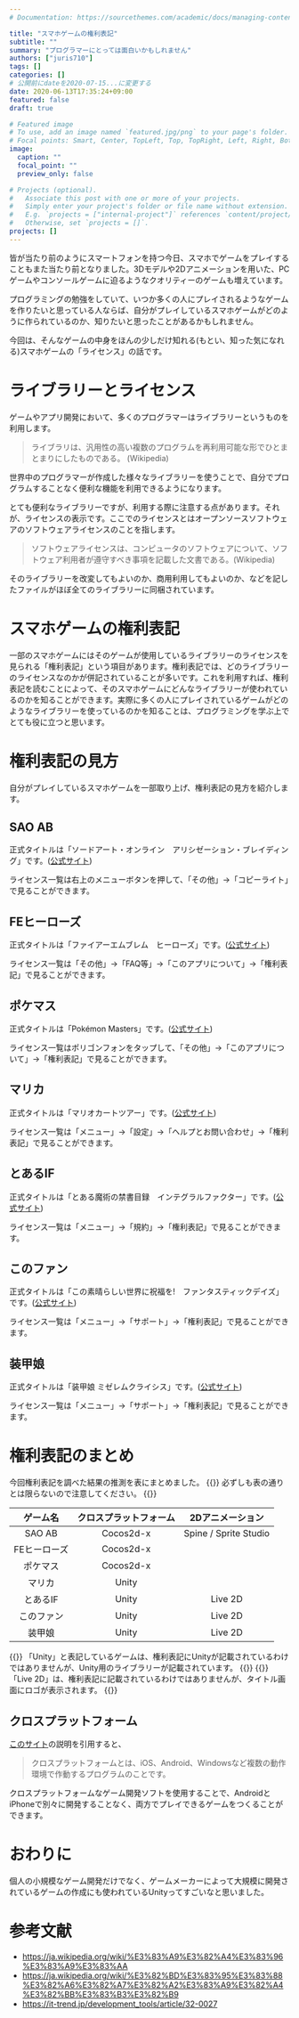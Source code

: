```yaml
---
# Documentation: https://sourcethemes.com/academic/docs/managing-content/

title: "スマホゲームの権利表記"
subtitle: ""
summary: "プログラマーにとっては面白いかもしれません"
authors: ["juris710"]
tags: []
categories: []
# 公開前にdateを2020-07-15...に変更する
date: 2020-06-13T17:35:24+09:00
featured: false
draft: true

# Featured image
# To use, add an image named `featured.jpg/png` to your page's folder.
# Focal points: Smart, Center, TopLeft, Top, TopRight, Left, Right, BottomLeft, Bottom, BottomRight.
image:
  caption: ""
  focal_point: ""
  preview_only: false

# Projects (optional).
#   Associate this post with one or more of your projects.
#   Simply enter your project's folder or file name without extension.
#   E.g. `projects = ["internal-project"]` references `content/project/deep-learning/index.md`.
#   Otherwise, set `projects = []`.
projects: []
---
```

皆が当たり前のようにスマートフォンを持つ今日、スマホでゲームをプレイすることもまた当たり前となりました。3Dモデルや2Dアニメーションを用いた、PCゲームやコンソールゲームに迫るようなクオリティーのゲームも増えています。

プログラミングの勉強をしていて、いつか多くの人にプレイされるようなゲームを作りたいと思っている人ならば、自分がプレイしているスマホゲームがどのように作られているのか、知りたいと思ったことがあるかもしれません。

今回は、そんなゲームの中身をほんの少しだけ知れる(もとい、知った気になれる)スマホゲームの「ライセンス」の話です。

# ライブラリーとライセンス  

ゲームやアプリ開発において、多くのプログラマーはライブラリーというものを利用します。

> ライブラリは、汎用性の高い複数のプログラムを再利用可能な形でひとまとまりにしたものである。  (Wikipedia)  

世界中のプログラマーが作成した様々なライブラリーを使うことで、自分でプログラムすることなく便利な機能を利用できるようになります。

とても便利なライブラリーですが、利用する際に注意する点があります。それが、ライセンスの表示です。ここでのライセンスとはオープンソースソフトウェアのソフトウェアライセンスのことを指します。

> ソフトウェアライセンスは、コンピュータのソフトウェアについて、ソフトウェア利用者が遵守すべき事項を記載した文書である。(Wikipedia)

そのライブラリーを改変してもよいのか、商用利用してもよいのか、などを記したファイルがほぼ全てのライブラリーに同梱されています。

# スマホゲームの権利表記

一部のスマホゲームにはそのゲームが使用しているライブラリーのライセンスを見られる「権利表記」という項目があります。権利表記では、どのライブラリーのライセンスなのかが併記されていることが多いです。これを利用すれば、権利表記を読むことによって、そのスマホゲームにどんなライブラリーが使われているのかを知ることができます。実際に多くの人にプレイされているゲームがどのようなライブラリーを使っているのかを知ることは、プログラミングを学ぶ上でとても役に立つと思います。

# 権利表記の見方

自分がプレイしているスマホゲームを一部取り上げ、権利表記の見方を紹介します。

## SAO AB

正式タイトルは「ソードアート・オンライン　アリシゼーション・ブレイディング」です。([公式サイト](https://ab.sao-game.jp/))

ライセンス一覧は右上のメニューボタンを押して、「その他」&rarr;「コピーライト」で見ることができます。

## FEヒーローズ

正式タイトルは「ファイアーエムブレム　ヒーローズ」です。([公式サイト](https://fire-emblem-heroes.com/ja/))

ライセンス一覧は「その他」&rarr;「FAQ等」&rarr;「このアプリについて」&rarr;「権利表記」で見ることができます。

## ポケマス

正式タイトルは「Pokémon Masters」です。([公式サイト](https://pokemonmasters-game.com/ja-JP))

ライセンス一覧はポリゴンフォンをタップして、「その他」&rarr;「このアプリについて」&rarr;「権利表記」で見ることができます。

## マリカ

正式タイトルは「マリオカートツアー」です。([公式サイト](https://mariokarttour.com/ja-JP))

ライセンス一覧は「メニュー」&rarr;「設定」&rarr;「ヘルプとお問い合わせ」&rarr;「権利表記」で見ることができます。

## とあるIF

正式タイトルは「とある魔術の禁書目録　インテグラルファクター」です。([公式サイト](https://www.jp.square-enix.com/index-if/))

ライセンス一覧は「メニュー」&rarr;「規約」&rarr;「権利表記」で見ることができます。

## このファン

正式タイトルは「この素晴らしい世界に祝福を!　ファンタスティックデイズ」です。([公式サイト](https://konosubafd.jp/))

ライセンス一覧は「メニュー」&rarr;「サポート」&rarr;「権利表記」で見ることができます。

## 装甲娘

正式タイトルは「装甲娘 ミゼレムクライシス」です。([公式サイト](https://soukou-musume.com/))

ライセンス一覧は「メニュー」&rarr;「サポート」&rarr;「権利表記」で見ることができます。

# 権利表記のまとめ

今回権利表記を調べた結果の推測を表にまとめました。
{{<alert warning>}}
  必ずしも表の通りとは限らないので注意してください。
{{</alert>}}

|   ゲーム名   | クロスプラットフォーム |   2Dアニメーション    |
| :----------: | :--------------------: | :-------------------: |
|    SAO AB    |       Cocos2d-x        | Spine / Sprite Studio |
| FEヒーローズ |       Cocos2d-x        |                       |
|   ポケマス   |       Cocos2d-x        |                       |
|    マリカ    |         Unity          |                       |
|   とあるIF   |         Unity          |        Live 2D        |
|  このファン  |         Unity          |        Live 2D        |
|    装甲娘    |         Unity          |        Live 2D        |

{{<alert note>}}
「Unity」と表記しているゲームは、権利表記にUnityが記載されているわけではありませんが、Unity用のライブラリーが記載されています。
{{</alert>}}
{{<alert note>}}
「Live 2D」は、権利表記に記載されているわけではありませんが、タイトル画面にロゴが表示されます。
{{</alert>}}

## クロスプラットフォーム

[このサイト](https://it-trend.jp/development_tools/article/32-0027)の説明を引用すると、

> クロスプラットフォームとは、iOS、Android、Windowsなど複数の動作環境で作動するプログラムのことです。

クロスプラットフォームなゲーム開発ソフトを使用することで、AndroidとiPhoneで別々に開発することなく、両方でプレイできるゲームをつくることができます。

# おわりに

個人の小規模なゲーム開発だけでなく、ゲームメーカーによって大規模に開発されているゲームの作成にも使われているUnityってすごいなと思いました。

# 参考文献

- https://ja.wikipedia.org/wiki/%E3%83%A9%E3%82%A4%E3%83%96%E3%83%A9%E3%83%AA
- https://ja.wikipedia.org/wiki/%E3%82%BD%E3%83%95%E3%83%88%E3%82%A6%E3%82%A7%E3%82%A2%E3%83%A9%E3%82%A4%E3%82%BB%E3%83%B3%E3%82%B9
- https://it-trend.jp/development_tools/article/32-0027

